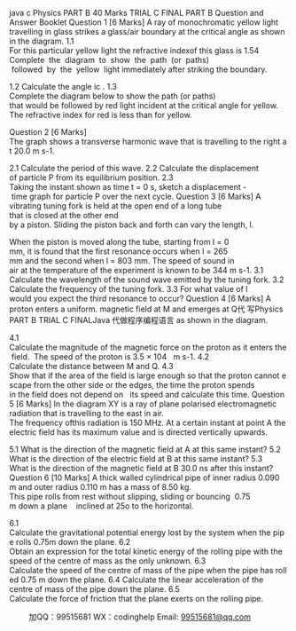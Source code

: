 java c
Physics 
PART B 
40 Marks 
TRIAL C FINAL 
PART B Question and Answer Booklet
Question 1  [6 Marks]
A ray of monochromatic yellow light travelling in glass strikes a glass/air boundary at the critical angle as shown in the diagram.
1.1 For this particular yellow light the refractive indexof this glass is 1.54
Complete  the  diagram  to  show  the  path  (or  paths)  followed  by  the  yellow  light immediately after striking the boundary.

1.2 Calculate the angle ic .
1.3 Complete the diagram below to show the path (or paths) that would be followed by red
light incident at the critical angle for yellow.
The refractive index for red is less than for yellow.

Question 2  [6 Marks] The graph shows a transverse harmonic wave that is travelling to the right at 20.0 m s-1.

2.1 Calculate the period of this wave.
2.2 Calculate the displacement of particle P from its equilibrium position.
2.3 Taking the instant shown as time t = 0 s, sketch a displacement - time graph for particle P over the next cycle.
Question 3  [6 Marks]
A vibrating tuning fork is held at the open end of a long tube that is closed at the other end by a piston. Sliding the piston back and forth can vary the length, l. 

When the piston is moved along the tube, starting from l = 0 mm, it is found that the first
resonance occurs when l = 265 mm and the second when l = 803 mm. The speed of sound in air at the temperature of the experiment is known to be 344 m s-1.
3.1 Calculate the wavelength of the sound wave emitted by the tuning fork.
3.2 Calculate the frequency of the tuning fork.
3.3 For what value of l would you expect the third resonance to occur?
Question 4  [6 Marks]
A proton enters a uniform. magnetic field at M and emerges at Q代 写Physics PART B TRIAL C FINALJava
代做程序编程语言 as shown in the diagram.

4.1 Calculate the magnitude of the magnetic force on the proton as it enters the field.  The speed of the proton is 3.5 × 104   m s-1.
4.2 Calculate the distance between M and Q.
4.3 Show that if the area of the field is large enough so that the proton cannot escape from the other side or the edges, the time the proton spends in the field does not depend on   its speed and calculate this time.
Question 5  [6 Marks]
In the diagram XY is a ray of plane polarised electromagnetic radiation that is travelling to the east in air. The frequency ofthis radiation is 150 MHz.
At a certain instant at point A the electric field has its maximum value and is directed vertically upwards.

5.1 What is the direction of the magnetic field at A at this same instant?
5.2 What is the direction of the electric field at B at this same instant?
5.3 What is the direction of the magnetic field at B 30.0 ns after this instant?
Question 6  [10 Marks]
A thick walled cylindrical pipe of inner radius 0.090 m and outer radius 0.110 m has a mass of 8.50 kg. This pipe rolls from rest without slipping, sliding or bouncing  0.75 m down a plane    inclined at 25o to the horizontal.

6.1 Calculate the gravitational potential energy lost by the system when the pipe rolls 0.75m down the plane.
6.2 Obtain an expression for the total kinetic energy of the rolling pipe with the speed of the centre of mass as the only unknown.
6.3 Calculate the speed of the centre of mass of the pipe when the pipe has rolled 0.75 m down the plane.
6.4 Calculate the linear acceleration of the centre of mass of the pipe down the plane.
6.5 Calculate the force of friction that the plane exerts on the rolling pipe.



         
加QQ：99515681  WX：codinghelp  Email: 99515681@qq.com
